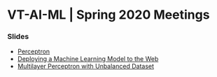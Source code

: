 # VT-AI-ML | Spring 2020 Meetings

### Slides
* [Perceptron](https://docs.google.com/presentation/d/1xNBEIJrfhKokz1ANHqXI_AIawSrv1qGWX6LEmaRCc14/edit?usp=sharing)
* [Deploying a Machine Learning Model to the Web](https://docs.google.com/presentation/d/1zRv1CSUN-HZLhLEAIpq8WZhD1DKwMcKyCHmiYNDRZeg/edit?usp=sharing)
* [Multilayer Perceptron with Unbalanced Dataset](https://docs.google.com/presentation/d/1R5qj2NMXpSjcqgwqshkht7VVdZIm0ccbw4yGH-3IZwU/edit?usp=sharing)

